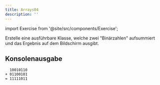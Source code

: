 ```yaml
---
title: Arrays04
description: ''
---
```


import Exercise from '@site/src/components/Exercise';

Erstelle eine ausführbare Klasse, welche zwei "Binärzahlen" aufsummiert und das
Ergebnis auf dem Bildschirm ausgibt.

## Konsolenausgabe

```console
  10010110
+ 01100101
= 11111011
```

<Exercise pullRequest="21" branchSuffix="arrays/04" />
